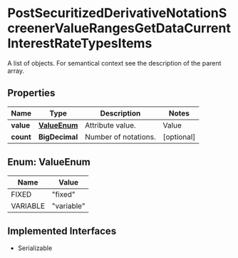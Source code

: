 

# PostSecuritizedDerivativeNotationScreenerValueRangesGetDataCurrentInterestRateTypesItems

A list of objects. For semantical context see the description of the parent array.

## Properties

Name | Type | Description | Notes
------------ | ------------- | ------------- | -------------
**value** | [**ValueEnum**](#ValueEnum) | Attribute value. | Value | Description | | --- | --- | | fixed | The interest rate is fixed for all periods and remains unchanged throughout the lifetime of the securitized derivative. | | variable | The interest rate is variable and might change from period to period throughout the lifetime of the securitized derivative. |   |  [optional]
**count** | **BigDecimal** | Number of notations. |  [optional]



## Enum: ValueEnum

Name | Value
---- | -----
FIXED | &quot;fixed&quot;
VARIABLE | &quot;variable&quot;


## Implemented Interfaces

* Serializable


